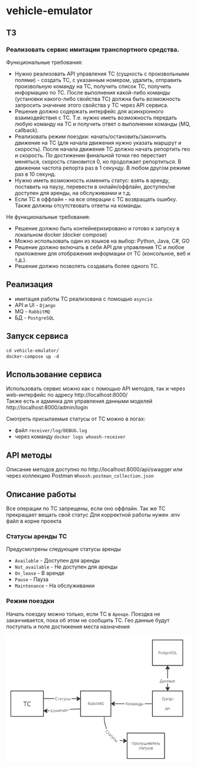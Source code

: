# vehicle-emulator

## ТЗ

### Реализовать сервис имитации транспортного средства.
Функциональные требования:
- Нужно реализовать API управления ТС (сущность с произвольными полями) - создать ТС, с указанным номером, удалить, отправить произвольную команду на ТС, получить список ТС, получить информацию по ТС. После выполнения какой-либо команды (установки какого-либо свойства ТС) должна быть возможность запросить значение этого свойства у ТС через API сервиса.
- Решение должно содержать интерфейс для асинхронного взаимодействия с ТС. Т.е. нужно иметь возможность передать любую команду на ТС и получить ответ о выполнении команды (MQ, callback).
- Реализовать режим поездки: начать/остановить/закончить движение на ТС (для начала движения нужно указать маршрут и скорость). После начала движения ТС должно начать репортить гео и скорость. По достижении финальной точки гео перестает меняться, скорость становится 0, но продолжает репортиться. В движении частота репорта раз в 1 секунду. В любом другом режиме раз в 10 секунд.
- Нужно иметь возможность изменить статус: взять в аренду, поставить на паузу, перевести в онлайн/оффлайн, доступен/не доступен для аренды, на обслуживании и т.д.
- Если ТС в оффлайн - на все операции с ТС возвращать ошибку. Также должны отсутствовать ответы на команды.

Не функциональные требования:
- Решение должно быть контейнеризировано и готово к запуску в  локальном docker (docker compose)
- Можно использовать один из языков на выбор: Python, Java, C#, GO
- Решение должно включать в себя API для управления ТС и любое приложение для отображения информации от ТС (консольное, веб и т.д.).
- Решение должно позволять создавать более одного ТС.

## Реализация
- имитация работы ТС реализована с помощью `asyncio`
- API и UI - `Django`
- MQ - `RabbitMQ`
- БД - `PostgreSQL`


## Запуск сервиса

```
cd vehicle-emulator/
docker-compose up -d
```

## Использование сервиса
Использовать сервис можно как с помощью API методов,
так и через web-интерфейс по адресу http://localhost:8000/  
Также есть и админка для управления данными моделей http://localhost:8000/admin/login

Смотреть присылаемые статусы от ТС можно в логах:
- файл `receiver/log/DEBUG.log` 
- через команду `docker logs whoosh-receiver`

## API методы
Описание методов доступно по http://localhost:8000/api/swagger или через коллекцию Postman
`Whoosh.postman_collection.json`

## Описание работы
Все операции по ТС запрещены, если оно оффлайн. Так же ТС прекращает вещать свой статус
Для корректной работы нужен .env файл в корне проекта

### Статусы аренды ТС
Предусмотрены следующие статусы аренды
- `Available` - Доступен для аренды
- `Not_available` - Не доступен для аренды
- `On_lease` - В аренде
- `Pause` - Пауза
- `Maintenance` - На обслуживании

### Режим поездки
Начать поездку можно только, если ТС в `Аренде`. Поездка не заканчивается, пока об этом не сообщить ТС.
Гео данные будут поступать и поле достижения места назначения

![img.png](img.png)
